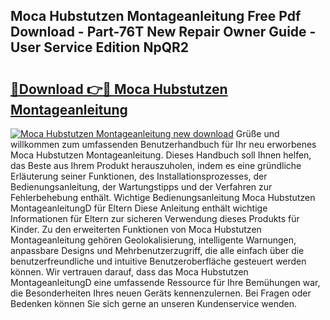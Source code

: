 ## Moca Hubstutzen Montageanleitung Free Pdf Download - Part-76T New Repair Owner Guide - User Service Edition NpQR2

# <h2><a href="http://df8ahkr.blite.top/?on=Moca+Hubstutzen+Montageanleitung">🔗Download 👉🔴 Moca Hubstutzen Montageanleitung</a></h2>

[![Moca Hubstutzen Montageanleitung new download](https://i.imgur.com/lujVjoI.png)](http://df8ahkr.blite.top/?on=Moca+Hubstutzen+Montageanleitung)
Grüße und willkommen zum umfassenden Benutzerhandbuch für Ihr neu erworbenes Moca Hubstutzen Montageanleitung. Dieses Handbuch soll Ihnen helfen, das Beste aus Ihrem Produkt herauszuholen, indem es eine gründliche Erläuterung seiner Funktionen, des Installationsprozesses, der Bedienungsanleitung, der Wartungstipps und der Verfahren zur Fehlerbehebung enthält. Wichtige Bedienungsanleitung Moca Hubstutzen MontageanleitungD für Eltern Diese Anleitung enthält wichtige Informationen für Eltern zur sicheren Verwendung dieses Produkts für Kinder. Zu den erweiterten Funktionen von Moca Hubstutzen Montageanleitung gehören Geolokalisierung, intelligente Warnungen, anpassbare Designs und Mehrbenutzerzugriff, die alle einfach über die benutzerfreundliche und intuitive Benutzeroberfläche gesteuert werden können. Wir vertrauen darauf, dass das Moca Hubstutzen MontageanleitungD eine umfassende Ressource für Ihre Bemühungen war, die Besonderheiten Ihres neuen Geräts kennenzulernen. Bei Fragen oder Bedenken können Sie sich gerne an unseren Kundenservice wenden.

